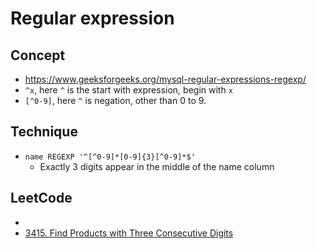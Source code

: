 # Regular expression

## Concept

- https://www.geeksforgeeks.org/mysql-regular-expressions-regexp/
- `^x`, here `^` is the start with expression, begin with `x`
- `[^0-9]`, here `^` is negation, other than 0 to 9.

## Technique

- `name REGEXP '^[^0-9]*[0-9]{3}[^0-9]*$'`
  - Exactly 3 digits appear in the middle of the name column

## LeetCode
- 
- [3415. Find Products with Three Consecutive Digits](https://leetcode.com/problems/find-products-with-three-consecutive-digits/description/)